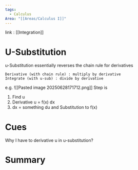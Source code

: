 ```yaml
---
tags:
  - Calculus
Area: "[[Areas/Calculus I]]"
---
```

link : [[Integration]]
# U-Substitution
u-Substitution essentially reverses the chain rule for derivatives
```
Derivative (with chain rule) : multiply by derivative
Integrate (with u-sub) : divide by derivative
```
e.g.
![[Pasted image 20250628171712.png]]
Step is
1. Find u 
2. Derivative u = f(x) dx
3. dx = something du and Substitution to f(x)
# Cues
Why I have to derivative u in u-substitution?
# Summary
```

```